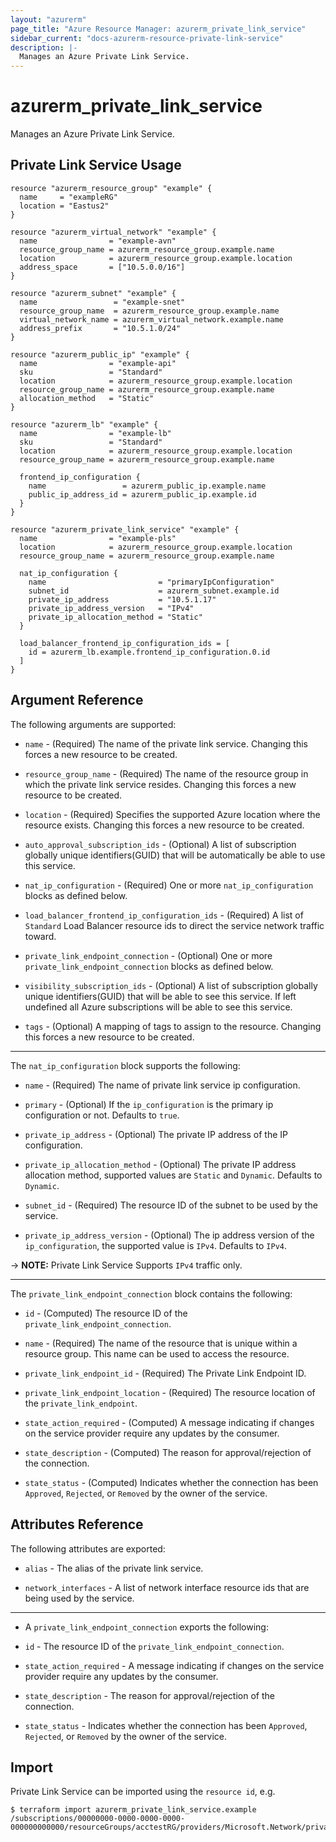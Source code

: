 ```yaml
---
layout: "azurerm"
page_title: "Azure Resource Manager: azurerm_private_link_service"
sidebar_current: "docs-azurerm-resource-private-link-service"
description: |-
  Manages an Azure Private Link Service.
---
```


# azurerm_private_link_service

Manages an Azure Private Link Service.


## Private Link Service Usage

```hcl
resource "azurerm_resource_group" "example" {
  name     = "exampleRG"
  location = "Eastus2"
}

resource "azurerm_virtual_network" "example" {
  name                = "example-avn"
  resource_group_name = azurerm_resource_group.example.name
  location            = azurerm_resource_group.example.location
  address_space       = ["10.5.0.0/16"]
}

resource "azurerm_subnet" "example" {
  name                 = "example-snet"
  resource_group_name  = azurerm_resource_group.example.name
  virtual_network_name = azurerm_virtual_network.example.name
  address_prefix       = "10.5.1.0/24"
}

resource "azurerm_public_ip" "example" {
  name                = "example-api"
  sku                 = "Standard"
  location            = azurerm_resource_group.example.location
  resource_group_name = azurerm_resource_group.example.name
  allocation_method   = "Static"
}

resource "azurerm_lb" "example" {
  name                = "example-lb"
  sku                 = "Standard"
  location            = azurerm_resource_group.example.location
  resource_group_name = azurerm_resource_group.example.name

  frontend_ip_configuration {
    name                 = azurerm_public_ip.example.name
    public_ip_address_id = azurerm_public_ip.example.id
  }
}

resource "azurerm_private_link_service" "example" {
  name                = "example-pls"
  location            = azurerm_resource_group.example.location
  resource_group_name = azurerm_resource_group.example.name
  
  nat_ip_configuration {
    name                         = "primaryIpConfiguration"
    subnet_id                    = azurerm_subnet.example.id
    private_ip_address           = "10.5.1.17"
    private_ip_address_version   = "IPv4"
    private_ip_allocation_method = "Static"
  }

  load_balancer_frontend_ip_configuration_ids = [
    id = azurerm_lb.example.frontend_ip_configuration.0.id
  ]
}
```

## Argument Reference

The following arguments are supported:

* `name` - (Required) The name of the private link service. Changing this forces a new resource to be created.

* `resource_group_name` - (Required) The name of the resource group in which the private link service resides. Changing this forces a new resource to be created.

* `location` - (Required) Specifies the supported Azure location where the resource exists. Changing this forces a new resource to be created.

* `auto_approval_subscription_ids` - (Optional) A list of subscription globally unique identifiers(GUID) that will be automatically be able to use this service.

* `nat_ip_configuration` - (Required) One or more `nat_ip_configuration` blocks as defined below.

* `load_balancer_frontend_ip_configuration_ids` - (Required) A list of `Standard` Load Balancer resource ids to direct the service network traffic toward.

* `private_link_endpoint_connection` - (Optional) One or more `private_link_endpoint_connection` blocks as defined below.

* `visibility_subscription_ids` - (Optional) A list of subscription globally unique identifiers(GUID) that will be able to see this service. If left undefined all Azure subscriptions will be able to see this service.

* `tags` - (Optional) A mapping of tags to assign to the resource. Changing this forces a new resource to be created.

---

The `nat_ip_configuration` block supports the following:

* `name` - (Required) The name of private link service ip configuration.

* `primary` - (Optional) If the `ip_configuration` is the primary ip configuration or not. Defaults to `true`.

* `private_ip_address` - (Optional) The private IP address of the IP configuration.

* `private_ip_allocation_method` - (Optional) The private IP address allocation method, supported values are `Static` and `Dynamic`. Defaults to `Dynamic`.

* `subnet_id` - (Required) The resource ID of the subnet to be used by the service.

* `private_ip_address_version` - (Optional) The ip address version of the `ip_configuration`, the supported value is `IPv4`. Defaults to `IPv4`.

-> **NOTE:** Private Link Service Supports `IPv4` traffic only.


---

The `private_link_endpoint_connection` block contains the following:

* `id` - (Computed) The resource ID of the `private_link_endpoint_connection`.

* `name` - (Required) The name of the resource that is unique within a resource group. This name can be used to access the resource.

* `private_link_endpoint_id` - (Required) The Private Link Endpoint ID.

* `private_link_endpoint_location` - (Required) The resource location of the `private_link_endpoint`.

* `state_action_required` - (Computed) A message indicating if changes on the service provider require any updates by the consumer.

* `state_description` - (Computed) The reason for approval/rejection of the connection.

* `state_status` - (Computed) Indicates whether the connection has been `Approved`, `Rejected`, or `Removed` by the owner of the service.


## Attributes Reference

The following attributes are exported:

* `alias` - The alias of the private link service.

* `network_interfaces` - A list of network interface resource ids that are being used by the service.

---

* A `private_link_endpoint_connection` exports the following:

* `id` - The resource ID of the `private_link_endpoint_connection`.

* `state_action_required` - A message indicating if changes on the service provider require any updates by the consumer.

* `state_description` - The reason for approval/rejection of the connection.

* `state_status` - Indicates whether the connection has been `Approved`, `Rejected`, or `Removed` by the owner of the service.


## Import

Private Link Service can be imported using the `resource id`, e.g.

```shell
$ terraform import azurerm_private_link_service.example /subscriptions/00000000-0000-0000-0000-000000000000/resourceGroups/acctestRG/providers/Microsoft.Network/privateLinkServices/privatelinkservicename
```
